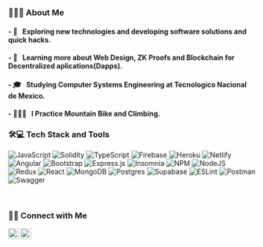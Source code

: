 <h3> 👨🏻‍💻 About Me </h3>

#### - 🤔 &nbsp; Exploring new technologies and developing software solutions and quick hacks.
#### - 🌱 &nbsp; Learning more about Web Design, ZK Proofs and Blockchain for Decentralized aplications(Dapps).
#### - 🎓 &nbsp; Studying Computer Systems Engineering at Tecnologico Nacional de Mexico.
#### - 🚴🏼‍♂️ &nbsp; I Practice Mountain Bike and Climbing.

<h3>🛠💻  Tech Stack and Tools</h3>

![JavaScript](https://img.shields.io/badge/javascript-%23323330.svg?style=for-the-badge&logo=javascript&logoColor=%23F7DF1E)
![Solidity](https://img.shields.io/badge/Solidity-%23363636.svg?style=for-the-badge&logo=solidity&logoColor=white) ![TypeScript](https://img.shields.io/badge/typescript-%23007ACC.svg?style=for-the-badge&logo=typescript&logoColor=white) ![Firebase](https://img.shields.io/badge/firebase-%23039BE5.svg?style=for-the-badge&logo=firebase) ![Heroku](https://img.shields.io/badge/heroku-%23430098.svg?style=for-the-badge&logo=heroku&logoColor=white) ![Netlify](https://img.shields.io/badge/netlify-%23000000.svg?style=for-the-badge&logo=netlify&logoColor=#00C7B7) ![Angular](https://img.shields.io/badge/angular-%23DD0031.svg?style=for-the-badge&logo=angular&logoColor=white) ![Bootstrap](https://img.shields.io/badge/bootstrap-%23563D7C.svg?style=for-the-badge&logo=bootstrap&logoColor=white) ![Express.js](https://img.shields.io/badge/express.js-%23404d59.svg?style=for-the-badge&logo=express&logoColor=%2361DAFB) ![Insomnia](https://img.shields.io/badge/Insomnia-black?style=for-the-badge&logo=insomnia&logoColor=5849BE) ![NPM](https://img.shields.io/badge/NPM-%23000000.svg?style=for-the-badge&logo=npm&logoColor=white) ![NodeJS](https://img.shields.io/badge/node.js-6DA55F?style=for-the-badge&logo=node.js&logoColor=white) ![Redux](https://img.shields.io/badge/redux-%23593d88.svg?style=for-the-badge&logo=redux&logoColor=white)
![React](https://img.shields.io/badge/react-%2320232a.svg?style=for-the-badge&logo=react&logoColor=%2361DAFB) ![MongoDB](https://img.shields.io/badge/MongoDB-%234ea94b.svg?style=for-the-badge&logo=mongodb&logoColor=white) ![Postgres](https://img.shields.io/badge/postgres-%23316192.svg?style=for-the-badge&logo=postgresql&logoColor=white) ![Supabase](https://img.shields.io/badge/Supabase-3ECF8E?style=for-the-badge&logo=supabase&logoColor=white) ![ESLint](https://img.shields.io/badge/ESLint-4B3263?style=for-the-badge&logo=eslint&logoColor=white) ![Postman](https://img.shields.io/badge/Postman-FF6C37?style=for-the-badge&logo=postman&logoColor=white) ![Swagger](https://img.shields.io/badge/-Swagger-%23Clojure?style=for-the-badge&logo=swagger&logoColor=white)

<br/>

<h3> 🤝🏻 Connect with Me </h3>

<p align="center">
<a href="https://mx.linkedin.com/in/arturocastanonvargas/">
  <img align="left" alt="Linkedin" width="22px" src="https://cdn.jsdelivr.net/npm/simple-icons@v3/icons/linkedin.svg" />
</a>

<a href="https://t.me/lil_code">
  <img align="left" alt="Telegram" width="22px" src="https://cdn.jsdelivr.net/npm/simple-icons@v3/icons/telegram.svg" />
</a>
</p>
